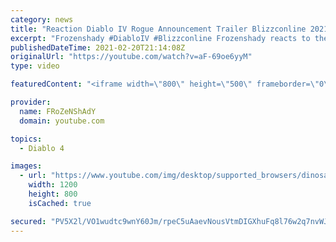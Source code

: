 ```yaml
---
category: news
title: "Reaction Diablo IV Rogue Announcement Trailer Blizzconline 2021"
excerpt: "Frozenshady #DiabloIV #Blizzconline Frozenshady reacts to the Blizzconline 2021 announcement trailer for the Rogue class in ..."
publishedDateTime: 2021-02-20T21:14:08Z
originalUrl: "https://youtube.com/watch?v=aF-69oe6yyM"
type: video

featuredContent: "<iframe width=\"800\" height=\"500\" frameborder=\"0\" src=\"https://www.youtube.com/embed/aF-69oe6yyM\" allow=\"accelerometer; autoplay; encrypted-media; gyroscope; picture-in-picture\" allowfullscreen></iframe>"

provider:
  name: FRoZeNShAdY
  domain: youtube.com

topics:
  - Diablo 4

images:
  - url: "https://www.youtube.com/img/desktop/supported_browsers/dinosaur.png"
    width: 1200
    height: 800
    isCached: true

secured: "PV5X2l/VO1wudtc9wnY60Jm/rpeC5uAaevNousVtmDIGXhuFq8l76w2q7nvWJux2kblbYZMWlzGNy9orLKSx/dj/TqMagt4Zu/+SNqCqc3zNj1wqEYUBxw4h/GAt7D9oTN/WLkRhD/NGbyHtsmfbEGS6psUWd6VeISik7IlFW8pxrcrZXj4/hxUBAPNmXoLeV4KjJR6gU8NRE+8dddAzLO57BoLMbTe4Osmr3TKCo5JP0zaL7Q7q09cfxP9pgmGVx/yU6K4Va8wAspoCQSOR5ete72xaCb9iHcoEQtL+8Hc5iT8ogbXQpjc1MFnkgbBwS1rF/KEYbhu2Pa634CZPzspgJ/aKWnOTMKuYHbJo1pdv311q6SiF6h6DD1QXHvQeh0FpOD7DcWoEqUlw2Bt9rw==;h1hpxglrx7LVNbsVL/sp+Q=="
---
```


